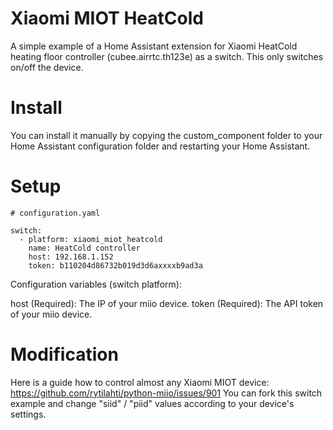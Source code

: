 # Xiaomi MIOT HeatCold
A simple example of a Home Assistant extension for Xiaomi HeatCold heating floor controller (cubee.airrtc.th123e) as a switch.
This only switches on/off the device.

# Install
You can install it manually by copying the custom_component folder to your Home Assistant configuration folder and restarting your Home Assistant.

# Setup
```
# configuration.yaml

switch:
  - platform: xiaomi_miot_heatcold
    name: HeatCold controller
    host: 192.168.1.152
    token: b110204d86732b019d3d6axxxxb9ad3a
```
Configuration variables (switch platform):

host (Required): The IP of your miio device.
token (Required): The API token of your miio device.

# Modification
Here is a guide how to control almost any Xiaomi MIOT device: https://github.com/rytilahti/python-miio/issues/901
You can fork this switch example and change "siid" / "piid" values according to your device's settings.
